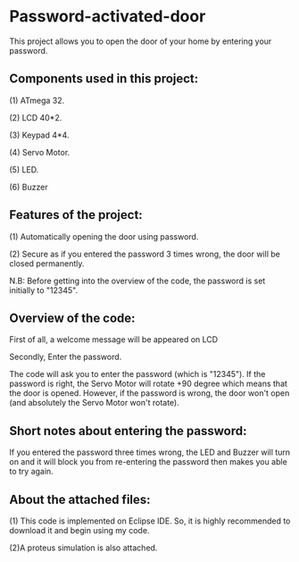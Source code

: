 # Password-activated-door

This project allows you to open the door of your home by entering your password.


## Components used in this project:

(1) ATmega 32.

(2) LCD 40*2.

(3) Keypad 4*4.

(4) Servo Motor.

(5) LED.

(6) Buzzer


## Features of the project:

(1) Automatically opening the door using password.

(2) Secure as if you entered the password 3 times wrong, the door will be closed permanently.

N.B: Before getting into the overview of the code, the password is set initially to "12345".


## Overview of the code:

First of all, a welcome message will be appeared on LCD 

Secondly, Enter the password.

The code will ask you to enter the password (which is "12345"). If the password is right, the Servo Motor will rotate +90 degree which means that the door is opened. However, if the password is wrong, the door won't open (and absolutely the Servo Motor won't rotate).


## Short notes about entering the password:

If you entered the password three times wrong, the LED and Buzzer will turn on and it will block you from re-entering the password then makes you able to try again.


## About the attached files:

(1) This code is implemented on Eclipse IDE. So, it is highly recommended to download it and begin using my code.

(2)A proteus simulation is also attached.


